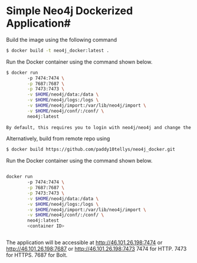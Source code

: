 # Simple Neo4j Dockerized Application#

Build the image using the following command

```bash
$ docker build -t neo4j_docker:latest .
```

Run the Docker container using the command shown below.

```bash
$ docker run  
        -p 7474:7474 \
        -p 7687:7687 \
        -p 7473:7473 \
        -v $HOME/neo4j/data:/data \
        -v $HOME/neo4j/logs:/logs \
        -v $HOME/neo4j/import:/var/lib/neo4j/import \
        -v $HOME/neo4j/conf/:/conf/ \
        neo4j:latest
        
By default, this requires you to login with neo4j/neo4j and change the password. You can, for development purposes, disable authentication by passing --env=NEO4J_AUTH=none to docker run.

```
Alternatively, build from remote repo using

```bash
$ docker build https://github.com/paddy10tellys/neo4j_docker.git 
```

Run the Docker container using the command shown below.

```bash

docker run  
        -p 7474:7474 \
        -p 7687:7687 \
        -p 7473:7473 \
        -v $HOME/neo4j/data:/data \
        -v $HOME/neo4j/logs:/logs \
        -v $HOME/neo4j/import:/var/lib/neo4j/import \
        -v $HOME/neo4j/conf/:/conf/ \
        neo4j:latest
        <container ID>



```

The application will be accessible at http://46.101.26.198:7474 or http://46.101.26.198:7687 or http://46.101.26.198:7473 
7474 for HTTP.
7473 for HTTPS.
7687 for Bolt.

